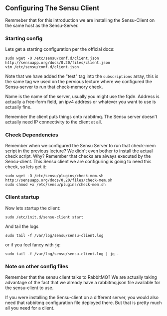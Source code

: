 ## Configuring The Sensu Client

Remmeber that for this introduction we are installing the Sensu-Client on the same host as the Sensu-Server.

### Starting config

Lets get a starting configuration per the official docs:

    sudo wget -O /etc/sensu/conf.d/client.json http://sensuapp.org/docs/0.20/files/client.json
    vim /etc/sensu/conf.d/client.json

Note that we have added the "test" tag into the `subscriptions` array, this is the same tag we used on the pervious lecture where we configured the Sensu-server to run that check-memory check.

Name is the name of the server, usually you might use the fqdn. Address is actually a free-form field, an ipv4 address or whatever you want to use is actually fine.

Remember the client puts things onto rabbitmq. The Sensu server doesn't actually need IP connectivity to the client at all.

### Check Dependencies

Remember when we configured the Sensu Server to run that check-mem script in the previous lecture? We didn't even bother to install the actual check script. Why? Remember that checks are always executed by the Sensu-client. This Sensu client we are configuring is going to need this check, so lets get it:

    sudo wget -O /etc/sensu/plugins/check-mem.sh http://sensuapp.org/docs/0.20/files/check-mem.sh
    sudo chmod +x /etc/sensu/plugins/check-mem.sh

### Client startup

Now lets startup the client:

    sudo /etc/init.d/sensu-client start

And tail the logs

    sudo tail -f /var/log/sensu/sensu-client.log

or if you feel fancy with `jq`:

    sudo tail -f /var/log/sensu/sensu-client.log | jq .

### Note on other config files

Remember that the sensu client talks to RabbitMQ? We are actually taking advantage of the fact that we already have a rabbitmq.json file available for the sensu-client to use.

If you were installing the Sensu-client on a different server, you would also need that rabbitmq configuration file deployed there. But that is pretty much all you need for a client.
